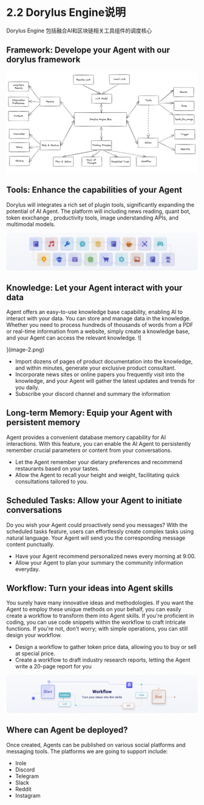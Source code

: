 
# 2.2 Dorylus Engine说明
Dorylus Engine 包括融合AI和区块链相关工具组件的调度核心

## Framework: Develope your Agent with our dorylus framework
![Alt text](image-9.png)

## Tools: Enhance the capabilities of your Agent
Dorylus will integrates a rich set of plugin tools, significantly expanding the potential of AI Agent. The platform will including news reading, quant bot, token exxchange , productivity tools, image understanding APIs, and multimodal models.

![Alt text](image-1.png)

## Knowledge: Let your Agent interact with your data
Agent offers an easy-to-use knowledge base capability, enabling AI to interact with your data. You can store and manage data in the knowledge. Whether you need to process hundreds of thousands of words from a PDF or real-time information from a website, simply create a knowledge base, and your Agent can access the relevant knowledge.
![
    
](image-2.png)
- Import dozens of pages of product documentation into the knowledge, and within minutes, generate your exclusive product consultant.
- Incorporate news sites or online papers you frequently visit into the knowledge, and your Agent will gather the latest updates and trends for you daily.
- Subscribe your discord channel and summary the information


## Long-term Memory: Equip your Agent with persistent memory

Agent provides a convenient database memory capability for AI interactions. With this feature, you can enable the AI Agent to persistently remember crucial parameters or content from your conversations.

- Let the Agent remember your dietary preferences and recommend restaurants based on your tastes.
- Allow the Agent to recall your height and weight, facilitating quick consultations tailored to you.


## Scheduled Tasks: Allow your Agent to initiate conversations
Do you wish your Agent could proactively send you messages? With the scheduled tasks feature, users can effortlessly create complex tasks using natural language. Your Agent will send you the corresponding message content punctually.

- Have your Agent recommend personalized news every morning at 9:00.
- Allow your Agent to plan your summary the community information  everyday.


## Workflow: Turn your ideas into Agent skills

You surely have many innovative ideas and methodologies. If you want the Agent to employ these unique methods on your behalf, you can easily create a workflow to transform them into Agent skills. If you're proficient in coding, you can use code snippets within the workflow to craft intricate functions. If you're not, don't worry; with simple operations, you can still design your workflow.

- Design a workflow to gather token price data, allowing you to buy or sell at special price.
- Create a workflow to draft industry research reports, letting the Agent write a 20-page report for you

![Alt text](image-3.png)


## Where can Agent be deployed?
Once created, Agents can be published on various social platforms and messaging tools.  The  platforms we are going to support include:

- Irole
- Discord
- Telegram
- Slack
- Reddit
- Instagram

